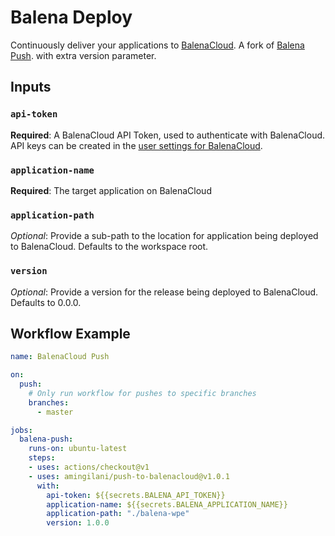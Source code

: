 # Balena Deploy

Continuously deliver your applications to [BalenaCloud](https://www.balena.io/). A fork of [Balena Push](https://github.com/theaccordance/balena-push). with extra version parameter.

## Inputs

### `api-token`

**Required**: A BalenaCloud API Token, used to authenticate with BalenaCloud.  API keys can be created in the [user settings for BalenaCloud](https://dashboard.balena-cloud.com/preferences/access-tokens).

### `application-name`

**Required**: The target application on BalenaCloud

### `application-path`

_Optional_: Provide a sub-path to the location for application being deployed to BalenaCloud.  Defaults to the workspace root.   

### `version`

_Optional_: Provide a version for the release being deployed to BalenaCloud. Defaults to 0.0.0.

## Workflow Example
```yaml
name: BalenaCloud Push

on:
  push:
    # Only run workflow for pushes to specific branches
    branches:
      - master

jobs:
  balena-push:
    runs-on: ubuntu-latest
    steps:
    - uses: actions/checkout@v1
    - uses: amingilani/push-to-balenacloud@v1.0.1
      with:
        api-token: ${{secrets.BALENA_API_TOKEN}}
        application-name: ${{secrets.BALENA_APPLICATION_NAME}}
        application-path: "./balena-wpe"
        version: 1.0.0
```
